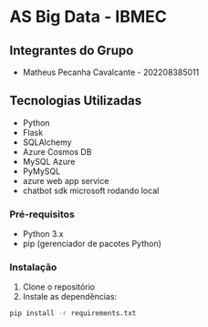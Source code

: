 

# AS Big Data - IBMEC

## Integrantes do Grupo
- Matheus Pecanha Cavalcante - 202208385011


## Tecnologias Utilizadas
- Python
- Flask
- SQLAlchemy
- Azure Cosmos DB
- MySQL Azure
- PyMySQL
- azure web app service
- chatbot sdk microsoft rodando local

### Pré-requisitos
- Python 3.x
- pip (gerenciador de pacotes Python)

### Instalação
1. Clone o repositório
2. Instale as dependências:
```bash
pip install -r requirements.txt
```


```



